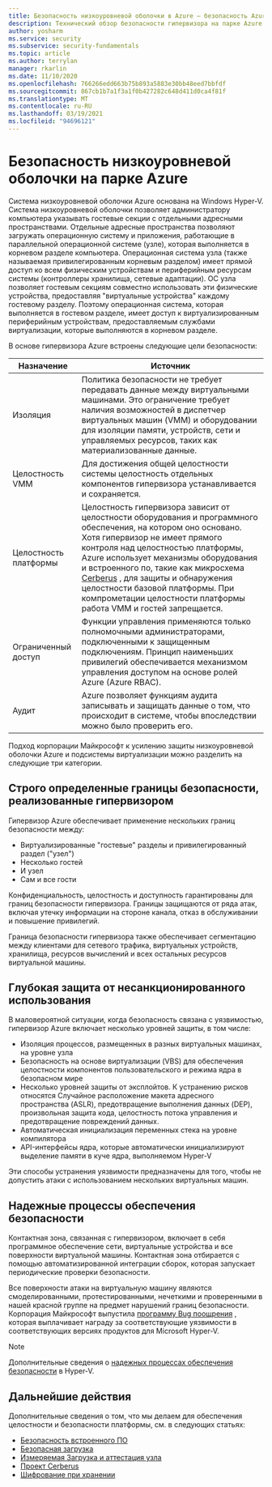 ```yaml
---
title: Безопасность низкоуровневой оболочки в Azure — безопасность Azure
description: Технический обзор безопасности гипервизора на парке Azure.
author: yosharm
ms.service: security
ms.subservice: security-fundamentals
ms.topic: article
ms.author: terrylan
manager: rkarlin
ms.date: 11/10/2020
ms.openlocfilehash: 766266edd663b75b893a5883e30bb48eed7bbfdf
ms.sourcegitcommit: 867cb1b7a1f3a1f0b427282c648d411d0ca4f81f
ms.translationtype: MT
ms.contentlocale: ru-RU
ms.lasthandoff: 03/19/2021
ms.locfileid: "94696121"
---
```

# <a name="hypervisor-security-on-the-azure-fleet"></a>Безопасность низкоуровневой оболочки на парке Azure

Система низкоуровневой оболочки Azure основана на Windows Hyper-V. Система низкоуровневой оболочки позволяет администратору компьютера указывать гостевые секции с отдельными адресными пространствами. Отдельные адресные пространства позволяют загружать операционную систему и приложения, работающие в параллельной операционной системе (узле), которая выполняется в корневом разделе компьютера. Операционная система узла (также называемая привилегированным корневым разделом) имеет прямой доступ ко всем физическим устройствам и периферийным ресурсам системы (контроллеры хранилища, сетевые адаптации). ОС узла позволяет гостевым секциям совместно использовать эти физические устройства, предоставляя "виртуальные устройства" каждому гостевому разделу. Поэтому операционная система, которая выполняется в гостевом разделе, имеет доступ к виртуализированным периферийным устройствам, предоставляемым службами виртуализации, которые выполняются в корневом разделе.

В основе гипервизора Azure встроены следующие цели безопасности:

| Назначение | Источник |
|--|--|
| Изоляция | Политика безопасности не требует передавать данные между виртуальными машинами. Это ограничение требует наличия возможностей в диспетчер виртуальных машин (VMM) и оборудовании для изоляции памяти, устройств, сети и управляемых ресурсов, таких как материализованные данные. |
| Целостность VMM | Для достижения общей целостности системы целостность отдельных компонентов гипервизора устанавливается и сохраняется. |
| Целостность платформы | Целостность гипервизора зависит от целостности оборудования и программного обеспечения, на котором оно основано. Хотя гипервизор не имеет прямого контроля над целостностью платформы, Azure использует механизмы оборудования и встроенного по, такие как микросхема [Cerberus](project-cerberus.md) , для защиты и обнаружения целостности базовой платформы. При компрометации целостности платформы работа VMM и гостей запрещается. |
| Ограниченный доступ | Функции управления применяются только полномочными администраторами, подключенными к защищенным подключениям. Принцип наименьших привилегий обеспечивается механизмом управления доступом на основе ролей Azure (Azure RBAC). |
| Аудит | Azure позволяет функциям аудита записывать и защищать данные о том, что происходит в системе, чтобы впоследствии можно было проверить его. |

Подход корпорации Майкрософт к усилению защиты низкоуровневой оболочки Azure и подсистемы виртуализации можно разделить на следующие три категории.

## <a name="strongly-defined-security-boundaries-enforced-by-the-hypervisor"></a>Строго определенные границы безопасности, реализованные гипервизором

Гипервизор Azure обеспечивает применение нескольких границ безопасности между:

- Виртуализированные "гостевые" разделы и привилегированный раздел ("узел")
- Несколько гостей
- И узел
- Сам и все гости

Конфиденциальность, целостность и доступность гарантированы для границ безопасности гипервизора. Границы защищаются от ряда атак, включая утечку информации на стороне канала, отказ в обслуживании и повышение привилегий.

Граница безопасности гипервизора также обеспечивает сегментацию между клиентами для сетевого трафика, виртуальных устройств, хранилища, ресурсов вычислений и всех остальных ресурсов виртуальной машины.

## <a name="defense-in-depth-exploit-mitigations"></a>Глубокая защита от несанкционированного использования

В маловероятной ситуации, когда безопасность связана с уязвимостью, гипервизор Azure включает несколько уровней защиты, в том числе:

- Изоляция процессов, размещенных в разных виртуальных машинах, на уровне узла
- Безопасность на основе виртуализации (VBS) для обеспечения целостности компонентов пользовательского и режима ядра в безопасном мире
- Несколько уровней защиты от эксплойтов. К устранению рисков относятся Случайное расположение макета адресного пространства (ASLR), предотвращение выполнения данных (DEP), произвольная защита кода, целостность потока управления и предотвращение повреждений данных.
- Автоматическая инициализация переменных стека на уровне компилятора
- API-интерфейсы ядра, которые автоматически инициализируют выделение памяти в куче ядра, выполняемом Hyper-V

Эти способы устранения уязвимости предназначены для того, чтобы не допустить атаки с использованием нескольких виртуальных машин.

## <a name="strong-security-assurance-processes"></a>Надежные процессы обеспечения безопасности

Контактная зона, связанная с гипервизором, включает в себя программное обеспечение сети, виртуальные устройства и все поверхности виртуальной машины. Контактная зона отбирается с помощью автоматизированной интеграции сборок, которая запускает периодические проверки безопасности.

Все поверхности атаки на виртуальную машину являются смоделированными, протестированными, нечеткими и проверенными в нашей красной группе на предмет нарушений границ безопасности. Корпорация Майкрософт выпустила [программу Bug поощрения](https://www.microsoft.com/msrc/bounty-hyper-v) , которая выплачивает награду за соответствующие уязвимости в соответствующих версиях продуктов для Microsoft Hyper-V.

> [!NOTE]
> Дополнительные сведения о [надежных процессах обеспечения безопасности](../../azure-government/azure-secure-isolation-guidance.md#strong-security-assurance-processes) в Hyper-V.

## <a name="next-steps"></a>Дальнейшие действия
Дополнительные сведения о том, что мы делаем для обеспечения целостности и безопасности платформы, см. в следующих статьях:

- [Безопасность встроенного ПО](firmware.md)
- [Безопасная загрузка](secure-boot.md)
- [Измеряемая Загрузка и аттестация узла](measured-boot-host-attestation.md)
- [Проект Cerberus](project-cerberus.md)
- [Шифрование при хранении](encryption-atrest.md)